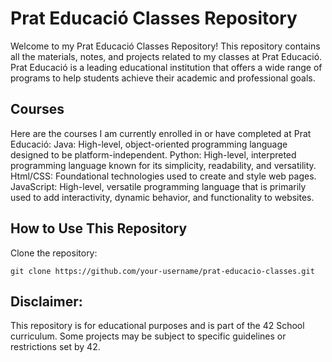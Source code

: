 # Prat Educació Classes Repository
Welcome to my Prat Educació Classes Repository! This repository contains all the materials, notes, and projects related to my classes at Prat Educació. Prat Educació is a leading educational institution that offers a wide range of programs to help students achieve their academic and professional goals.
## Courses
Here are the courses I am currently enrolled in or have completed at Prat Educació:
Java: High-level, object-oriented programming language designed to be platform-independent.
Python: High-level, interpreted programming language known for its simplicity, readability, and versatility.
Html/CSS: Foundational technologies used to create and style web pages.
JavaScript: High-level, versatile programming language that is primarily used to add interactivity, dynamic behavior, and functionality to websites.
## How to Use This Repository
Clone the repository:

    git clone https://github.com/your-username/prat-educacio-classes.git

## Disclaimer:
This repository is for educational purposes and is part of the 42 School curriculum. Some projects may be subject to specific guidelines or restrictions set by 42.
